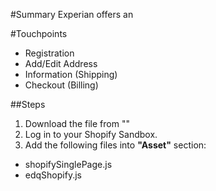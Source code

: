 #Summary
Experian offers an 

#Touchpoints
* Registration
* Add/Edit Address
* Information (Shipping)
* Checkout (Billing)

##Steps
1. Download the file from ""
2. Log in to your Shopify Sandbox.
3. Add the following files into **"Asset"** section:
*	shopifySinglePage.js
*	edqShopify.js

